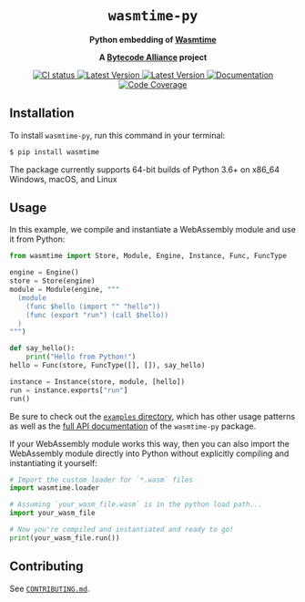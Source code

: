 <div align="center">
  <h1><code>wasmtime-py</code></h1>

  <p>
    <strong>Python embedding of
    <a href="https://github.com/bytecodealliance/wasmtime">Wasmtime</a></strong>
  </p>

  <strong>A <a href="https://bytecodealliance.org/">Bytecode Alliance</a> project</strong>

  <p>
    <a href="https://github.com/bytecodealliance/wasmtime-py/actions?query=workflow%3ACI">
      <img src="https://github.com/bytecodealliance/wasmtime-py/workflows/CI/badge.svg" alt="CI status"/>
    </a>
    <a href="https://pypi.org/project/wasmtime/">
      <img src="https://img.shields.io/pypi/v/wasmtime.svg" alt="Latest Version"/>
    </a>
    <a href="https://pypi.org/project/wasmtime/">
      <img src="https://img.shields.io/pypi/pyversions/wasmtime.svg" alt="Latest Version"/>
    </a>
    <a href="https://bytecodealliance.github.io/wasmtime-py/">
      <img src="https://img.shields.io/badge/docs-main-green" alt="Documentation"/>
    </a>
    <a href="https://bytecodealliance.github.io/wasmtime-py/coverage/">
      <img src="https://img.shields.io/badge/coverage-main-green" alt="Code Coverage"/>
    </a>
  </p>

</div>

## Installation

To install `wasmtime-py`, run this command in your terminal:

```bash
$ pip install wasmtime
```

The package currently supports 64-bit builds of Python 3.6+ on x86\_64 Windows,
macOS, and Linux

## Usage

In this example, we compile and instantiate a WebAssembly module and use it from Python:

```python
from wasmtime import Store, Module, Engine, Instance, Func, FuncType

engine = Engine()
store = Store(engine)
module = Module(engine, """
  (module
    (func $hello (import "" "hello"))
    (func (export "run") (call $hello))
  )
""")

def say_hello():
    print("Hello from Python!")
hello = Func(store, FuncType([], []), say_hello)

instance = Instance(store, module, [hello])
run = instance.exports["run"]
run()
```

Be sure to check out the [`examples` directory], which has other usage patterns
as well as the [full API documentation][apidoc] of the `wasmtime-py` package.

[`examples` directory]: https://github.com/bytecodealliance/wasmtime-py/tree/main/examples
[apidoc]: https://bytecodealliance.github.io/wasmtime-py/

If your WebAssembly module works this way, then you can also import the WebAssembly module
directly into Python without explicitly compiling and instantiating it yourself:

```python
# Import the custom loader for `*.wasm` files
import wasmtime.loader

# Assuming `your_wasm_file.wasm` is in the python load path...
import your_wasm_file

# Now you're compiled and instantiated and ready to go!
print(your_wasm_file.run())
```

## Contributing

See [`CONTRIBUTING.md`](./CONTRIBUTING.md).

